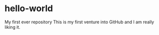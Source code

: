 # hello-world
My first ever repository
This is my first venture into GitHub and I am really liking it. 
